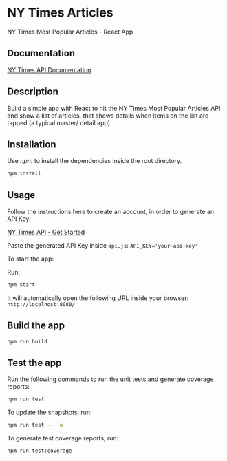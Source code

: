 # NY Times Articles

NY Times Most Popular Articles - React App

## Documentation

[NY Times API Documentation](https://developer.nytimes.com/docs/most-popular-product/1/overview)

## Description

Build a simple app with React to hit the NY Times Most Popular Articles API and show a list of articles, that shows details when items on the list are tapped (a typical master/ detail app).
## Installation

Use _npm_ to install the dependencies inside the root directory.

```bash
npm install
```

## Usage

Follow the instructions here to create an account, in order to generate an API Key:

[NY Times API - Get Started](https://developer.nytimes.com/get-started)

Paste the generated API Key inside `api.js`: `API_KEY='your-api-key'`

To start the app:

Run:

```bash
npm start
```

It will automatically open the following URL inside your browser: `http://localhost:8080/`

## Build the app

```bash
npm run build
```

## Test the app

Run the following commands to run the unit tests and generate coverage reports:

```bash
npm run test
```

To update the snapshots, run:

```bash
npm run test -- -u
```

To generate test coverage reports, run:

```bash
npm run test:coverage
```

